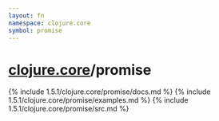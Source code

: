 ```yaml
---
layout: fn
namespace: clojure.core
symbol: promise
---
```


# [clojure.core](../)/promise

{% include 1.5.1/clojure.core/promise/docs.md %}
{% include 1.5.1/clojure.core/promise/examples.md %}
{% include 1.5.1/clojure.core/promise/src.md %}

